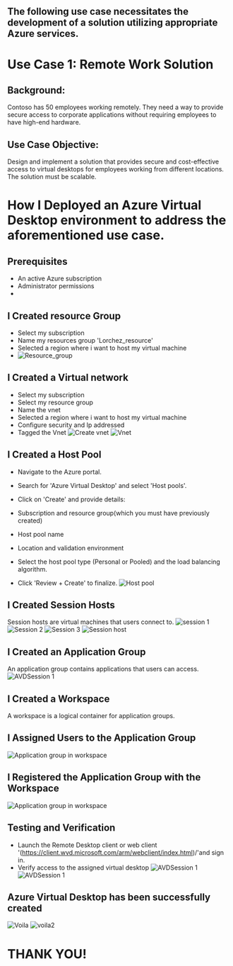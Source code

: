 ## The following use case necessitates the development of a solution utilizing appropriate Azure services.

# Use Case 1: Remote Work Solution
## Background:
Contoso has 50 employees working remotely. They need a way to provide secure access to corporate applications without requiring employees to have high-end hardware.
## Use Case Objective:
Design and implement a solution that provides secure and cost-effective access to virtual desktops for employees working from different locations. The solution must be scalable.

# How I Deployed an Azure Virtual Desktop environment to address the aforementioned use case.

## Prerequisites

- An active Azure subscription
- Administrator permissions
- 
## I Created resource Group
- Select my subscription
- Name my resources group 'Lorchez_resource'
- Selected a region where i want to host my virtual machine
- ![Resource_group](https://github.com/user-attachments/assets/d6643fac-3cbe-4d30-b141-777077506727)

## I Created a Virtual network
- Select my subscription
- Select my resource group
- Name the vnet
- Selected a region where i want to host my virtual machine
- Configure security and Ip addressed
- Tagged the Vnet
  ![Create vnet](https://github.com/user-attachments/assets/2575316c-3e8a-4801-baec-35db41205c37)
![Vnet](https://github.com/user-attachments/assets/8024f77e-f2a9-4318-99b6-eb02642ec780)

## I Created a Host Pool
- Navigate to the Azure portal.
- Search for 'Azure Virtual Desktop' and select 'Host pools'.
- Click on 'Create' and provide details: 
- Subscription and resource group(which you must have previously created)
- Host pool name
- Location and validation environment
- Select the host pool type (Personal or Pooled) and the load balancing algorithm.

- Click 'Review + Create' to finalize. 
![Host pool](https://github.com/user-attachments/assets/6929733f-3d11-45f0-b76b-8f72dc2e7e18)
## I Created Session Hosts
Session hosts are virtual machines that users connect to. 
![session 1](https://github.com/user-attachments/assets/bff67c06-e557-4e3e-9e0f-3fa705c80c4e)
![Session 2](https://github.com/user-attachments/assets/4ba09874-47a2-4ae7-9fda-c8a6d24b5b7c)
![Session 3](https://github.com/user-attachments/assets/4256df99-a297-4cb9-891b-9f4d3932f4e0)
![Session host](https://github.com/user-attachments/assets/51e808c3-04ae-4662-b417-797db1bc1f16)

## I Created an Application Group
An application group contains applications that users can access.
![AVDSession 1](https://github.com/user-attachments/assets/ce62ddc0-bc41-4639-843a-60b2a0659bab)

## I Created a Workspace
A workspace is a logical container for application groups. 

## I Assigned Users to the Application Group
![Application group in workspace](https://github.com/user-attachments/assets/64960eb2-cc29-40ab-be0f-f3d4122f6deb)

## I Registered the Application Group with the Workspace
![Application group in workspace](https://github.com/user-attachments/assets/bb8053a3-f184-4333-a5d0-1a6ab5905b47)

## Testing and Verification
- Launch the Remote Desktop client or web client '(https://client.wvd.microsoft.com/arm/webclient/index.html)/'and sign in.
- Verify access to the assigned virtual desktop
![AVDSession 1](https://github.com/user-attachments/assets/17ce5ebd-de07-44a5-84ec-b536777e5db6)
![AVDSession 1](https://github.com/user-attachments/assets/53979bee-7677-4991-adac-8c7ec449bab2)
## Azure Virtual Desktop has been successfully created
![Voila](https://github.com/user-attachments/assets/65bc7ccb-9357-4b35-9ad2-463c31b246b5)
![voila2](https://github.com/user-attachments/assets/67dcbe46-7b9f-4eed-9d52-fe17a7299ffd)

# THANK YOU!
